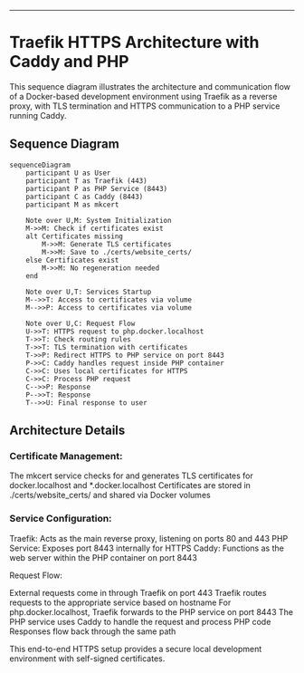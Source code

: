
---

# Traefik HTTPS Architecture with Caddy and PHP

This sequence diagram illustrates the architecture and communication flow of a Docker-based development environment using Traefik as a reverse proxy, with TLS termination and HTTPS communication to a PHP service running Caddy.

## Sequence Diagram

```mermaid
sequenceDiagram
    participant U as User
    participant T as Traefik (443)
    participant P as PHP Service (8443)
    participant C as Caddy (8443)
    participant M as mkcert
    
    Note over U,M: System Initialization
    M->>M: Check if certificates exist
    alt Certificates missing
        M->>M: Generate TLS certificates
        M->>M: Save to ./certs/website_certs/
    else Certificates exist
        M->>M: No regeneration needed
    end
    
    Note over U,T: Services Startup
    M-->>T: Access to certificates via volume
    M-->>P: Access to certificates via volume
    
    Note over U,C: Request Flow
    U->>T: HTTPS request to php.docker.localhost
    T->>T: Check routing rules 
    T->>T: TLS termination with certificates
    T->>P: Redirect HTTPS to PHP service on port 8443
    P->>C: Caddy handles request inside PHP container
    C->>C: Uses local certificates for HTTPS
    C->>C: Process PHP request
    C-->>P: Response
    P-->>T: Response
    T-->>U: Final response to user
```

## Architecture Details

### Certificate Management:

The mkcert service checks for and generates TLS certificates for docker.localhost and *.docker.localhost
Certificates are stored in ./certs/website_certs/ and shared via Docker volumes


### Service Configuration:

Traefik: Acts as the main reverse proxy, listening on ports 80 and 443
PHP Service: Exposes port 8443 internally for HTTPS
Caddy: Functions as the web server within the PHP container on port 8443


Request Flow:

External requests come in through Traefik on port 443
Traefik routes requests to the appropriate service based on hostname
For php.docker.localhost, Traefik forwards to the PHP service on port 8443
The PHP service uses Caddy to handle the request and process PHP code
Responses flow back through the same path



This end-to-end HTTPS setup provides a secure local development environment with self-signed certificates.
